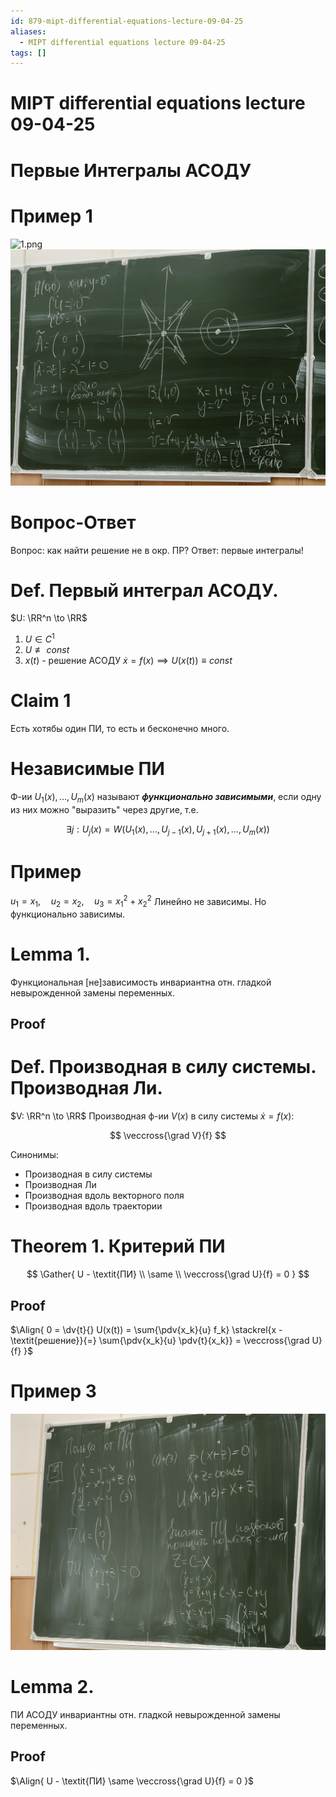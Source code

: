 ```yaml
---
id: 879-mipt-differential-equations-lecture-09-04-25
aliases:
  - MIPT differential equations lecture 09-04-25
tags: []
---
```


# MIPT differential equations lecture 09-04-25

# Первые Интегралы АСОДУ

# Пример 1

![1.png](assets/imgs/09-04-25_11-29-16_511_09-04-25_11-29-12_739.png)
![2.jpg](assets/imgs/09-04-25_11-29-34_977_IMG_20250409_105417.jpg)

# Вопрос-Ответ

Вопрос: как найти решение не в окр. ПР?
Ответ: первые интегралы!

# Def. Первый интеграл АСОДУ.

$U: \RR^n \to \RR$

1. $U \in C^1$
2. $U \not\equiv const$
3. $x(t)$ - решение АСОДУ $\dot{x} = f(x) \implies U(x(t)) \equiv const$

# Claim 1

Есть хотябы один ПИ, то есть и бесконечно много.

# Независимые ПИ

Ф-ии $U_1(x),\dots,U_m(x)$ называют **_функционально зависимыми_**, если одну из них можно "выразить" через другие, т.е.

$$
\exists j:
U_j(x) = W(U_1(x), \dots, U_{j-1}(x), U_{j+1}(x), \dots, U_m(x))
$$

# Пример

$u_1 = x_1,\quad u_2 = x_2,\quad u_3 = x_1^2 + x_2^2$
Линейно не зависимы.
Но функционально зависимы.

# Lemma 1.

Функциональная [не]зависимость инвариантна отн. гладкой невырожденной замены переменных.

## Proof

# Def. Производная в силу системы. Производная Ли.

$V: \RR^n \to \RR$
Производная ф-ии $V(x)$ в силу системы $\dot{x} = f(x)$:

$$
\veccross{\grad V}{f}
$$

Синонимы:

- Производная в силу системы
- Производная Ли
- Производная вдоль векторного поля
- Производная вдоль траектории

# Theorem 1. Критерий ПИ

$$
\Gather{
U - \textit{ПИ} \\
\same \\
\veccross{\grad U}{f} = 0
}
$$

## Proof

$\Align{
0 = \dv{t}{} U(x(t)) = \sum{\pdv{x_k}{u} f_k} \stackrel{x - \textit{решение}}{=} \sum{\pdv{x_k}{u} \pdv{t}{x_k}} = \veccross{\grad U}{f}
}$

# Пример 3

![3.jpg](assets/imgs/09-04-25_11-35-03_764_IMG_20250409_113429.jpg)

# Lemma 2.
ПИ АСОДУ инвариантны отн. гладкой невырожденной замены переменных.

## Proof
$\Align{
U - \textit{ПИ} \same \veccross{\grad U}{f} = 0 
}$
